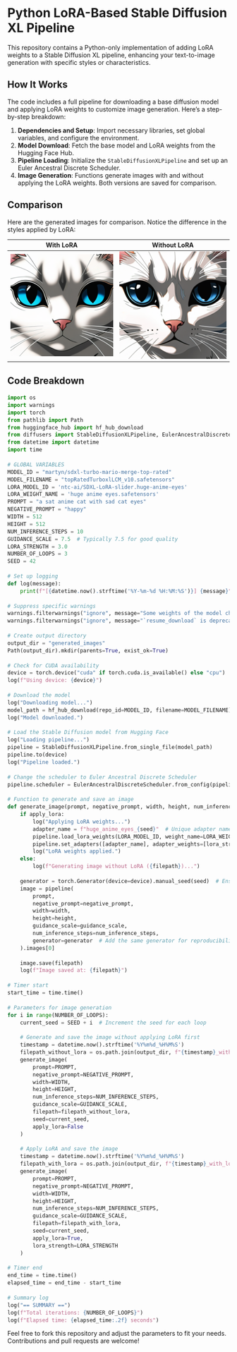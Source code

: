 # Python LoRA-Based Stable Diffusion XL Pipeline

This repository contains a Python-only implementation of adding LoRA weights to a Stable Diffusion XL pipeline, enhancing your text-to-image generation with specific styles or characteristics.
 
## How It Works

The code includes a full pipeline for downloading a base diffusion model and applying LoRA weights to customize image generation. Here’s a step-by-step breakdown:

1. **Dependencies and Setup**: Import necessary libraries, set global variables, and configure the environment.
2. **Model Download**: Fetch the base model and LoRA weights from the Hugging Face Hub.
3. **Pipeline Loading**: Initialize the `StableDiffusionXLPipeline` and set up an Euler Ancestral Discrete Scheduler.
4. **Image Generation**: Functions generate images with and without applying the LoRA weights. Both versions are saved for comparison.

## Comparison

Here are the generated images for comparison. Notice the difference in the styles applied by LoRA:

With LoRA         |  Without LoRA
:-------------------------:|:-------------------------:
![Cat1](screenshots/cat1.png)  |  ![Cat2](screenshots/cat2.png)

## Code Breakdown

```python
import os
import warnings
import torch
from pathlib import Path
from huggingface_hub import hf_hub_download
from diffusers import StableDiffusionXLPipeline, EulerAncestralDiscreteScheduler
from datetime import datetime
import time

# GLOBAL VARIABLES
MODEL_ID = "martyn/sdxl-turbo-mario-merge-top-rated"
MODEL_FILENAME = "topRatedTurboxlLCM_v10.safetensors"
LORA_MODEL_ID = 'ntc-ai/SDXL-LoRA-slider.huge-anime-eyes'
LORA_WEIGHT_NAME = 'huge anime eyes.safetensors'
PROMPT = "a sat anime cat with sad cat eyes"
NEGATIVE_PROMPT = "happy"
WIDTH = 512
HEIGHT = 512
NUM_INFERENCE_STEPS = 10
GUIDANCE_SCALE = 7.5  # Typically 7.5 for good quality
LORA_STRENGTH = 3.0
NUMBER_OF_LOOPS = 3
SEED = 42

# Set up logging
def log(message):
    print(f"[{datetime.now().strftime('%Y-%m-%d %H:%M:%S')}] {message}")

# Suppress specific warnings
warnings.filterwarnings("ignore", message="Some weights of the model checkpoint were not used when initializing")
warnings.filterwarnings("ignore", message="`resume_download` is deprecated")

# Create output directory
output_dir = "generated_images"
Path(output_dir).mkdir(parents=True, exist_ok=True)

# Check for CUDA availability
device = torch.device("cuda" if torch.cuda.is_available() else "cpu")
log(f"Using device: {device}")

# Download the model
log("Downloading model...")
model_path = hf_hub_download(repo_id=MODEL_ID, filename=MODEL_FILENAME)
log("Model downloaded.")

# Load the Stable Diffusion model from Hugging Face
log("Loading pipeline...")
pipeline = StableDiffusionXLPipeline.from_single_file(model_path)
pipeline.to(device)
log("Pipeline loaded.")

# Change the scheduler to Euler Ancestral Discrete Scheduler
pipeline.scheduler = EulerAncestralDiscreteScheduler.from_config(pipeline.scheduler.config)

# Function to generate and save an image
def generate_image(prompt, negative_prompt, width, height, num_inference_steps, guidance_scale, filepath, seed, apply_lora=False, lora_strength=2.0):
    if apply_lora:
        log("Applying LoRA weights...")
        adapter_name = f"huge_anime_eyes_{seed}"  # Unique adapter name
        pipeline.load_lora_weights(LORA_MODEL_ID, weight_name=LORA_WEIGHT_NAME, adapter_name=adapter_name)
        pipeline.set_adapters([adapter_name], adapter_weights=[lora_strength])
        log("LoRA weights applied.")
    else:
        log(f"Generating image without LoRA ({filepath})...")

    generator = torch.Generator(device=device).manual_seed(seed)  # Ensure reproducibility with the same seed
    image = pipeline(
        prompt,
        negative_prompt=negative_prompt,
        width=width,
        height=height,
        guidance_scale=guidance_scale,
        num_inference_steps=num_inference_steps,
        generator=generator  # Add the same generator for reproducibility
    ).images[0]

    image.save(filepath)
    log(f"Image saved at: {filepath}")

# Timer start
start_time = time.time()

# Parameters for image generation
for i in range(NUMBER_OF_LOOPS):
    current_seed = SEED + i  # Increment the seed for each loop

    # Generate and save the image without applying LoRA first
    timestamp = datetime.now().strftime('%Y%m%d_%H%M%S')
    filepath_without_lora = os.path.join(output_dir, f"{timestamp}_without_lora_{i}.png")
    generate_image(
        prompt=PROMPT,
        negative_prompt=NEGATIVE_PROMPT,
        width=WIDTH,
        height=HEIGHT,
        num_inference_steps=NUM_INFERENCE_STEPS,
        guidance_scale=GUIDANCE_SCALE,
        filepath=filepath_without_lora,
        seed=current_seed,
        apply_lora=False
    )

    # Apply LoRA and save the image
    timestamp = datetime.now().strftime('%Y%m%d_%H%M%S')
    filepath_with_lora = os.path.join(output_dir, f"{timestamp}_with_lora_{i}.png")
    generate_image(
        prompt=PROMPT,
        negative_prompt=NEGATIVE_PROMPT,
        width=WIDTH,
        height=HEIGHT,
        num_inference_steps=NUM_INFERENCE_STEPS,
        guidance_scale=GUIDANCE_SCALE,
        filepath=filepath_with_lora,
        seed=current_seed,
        apply_lora=True,
        lora_strength=LORA_STRENGTH
    )

# Timer end
end_time = time.time()
elapsed_time = end_time - start_time

# Summary log
log("== SUMMARY ==")
log(f"Total iterations: {NUMBER_OF_LOOPS}")
log(f"Elapsed time: {elapsed_time:.2f} seconds")
```

Feel free to fork this repository and adjust the parameters to fit your needs. Contributions and pull requests are welcome!
